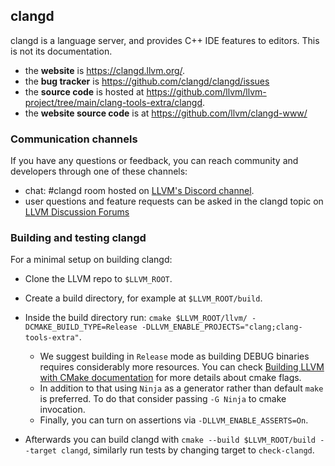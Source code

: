 ## clangd

clangd is a language server, and provides C++ IDE features to editors.
This is not its documentation.

- the **website** is https://clangd.llvm.org/.
- the **bug tracker** is https://github.com/clangd/clangd/issues
- the **source code** is hosted at https://github.com/llvm/llvm-project/tree/main/clang-tools-extra/clangd.
- the **website source code** is at https://github.com/llvm/clangd-www/

### Communication channels

If you have any questions or feedback, you can reach community and developers
through one of these channels:

- chat: #clangd room hosted on [LLVM's Discord
  channel](https://discord.gg/xS7Z362).
- user questions and feature requests can be asked in the clangd topic on [LLVM
  Discussion Forums](https://llvm.discourse.group/c/llvm-project/clangd/34)

### Building and testing clangd

For a minimal setup on building clangd:
- Clone the LLVM repo to `$LLVM_ROOT`.
- Create a build directory, for example at `$LLVM_ROOT/build`.
- Inside the build directory run: `cmake $LLVM_ROOT/llvm/
  -DCMAKE_BUILD_TYPE=Release -DLLVM_ENABLE_PROJECTS="clang;clang-tools-extra"`.

  - We suggest building in `Release` mode as building DEBUG binaries requires
    considerably more resources. You can check
    [Building LLVM with CMake documentation](https://llvm.org/docs/CMake.html)
    for more details about cmake flags.
  - In addition to that using `Ninja` as a generator rather than default `make`
    is preferred. To do that consider passing `-G Ninja` to cmake invocation.
  - Finally, you can turn on assertions via `-DLLVM_ENABLE_ASSERTS=On`.

- Afterwards you can build clangd with `cmake --build $LLVM_ROOT/build --target
  clangd`, similarly run tests by changing target to `check-clangd`.
